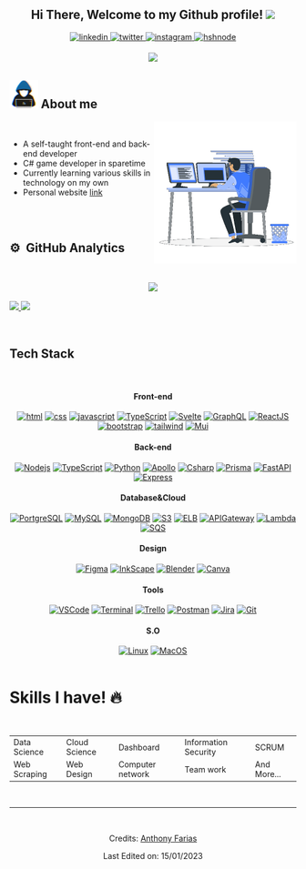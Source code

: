 <div align="center">
  <h2>
    Hi There, Welcome to my Github profile!
    <img
      src="https://github.com/abdoachhoubi/abdoachhoubi/blob/main/gifs/Hi.gif"
      width="30"
    />
  </h2>
  <a href="https://linkedin.com/in/abdoachhoubi" target="_blank">
    <img
    src=https://img.shields.io/badge/linkedin-%2300acee.svg?color=405DE6&style=for-the-badge&logo=linkedin&logoColor=white
    alt=linkedin style="margin-bottom: 5px;" />
  </a>
  <a href="https://twitter.com/abdo_achhoubi" target="_blank">
    <img
    src=https://img.shields.io/badge/twitter-%2300acee.svg?color=1DA1F2&style=for-the-badge&logo=twitter&logoColor=white
    alt=twitter style="margin-bottom: 5px;" />
  </a>
  <a href="https://instagram.com/abdo.achhoubi" target="_blank">
    <img
    src=https://img.shields.io/badge/instagram-%ff5851db.svg?color=C13584&style=for-the-badge&logo=instagram&logoColor=white
    alt=instagram style="margin-bottom: 5px;" />
  </a>
  <a href="https://achhoubiplus.hashnode.dev" target="_blank">
    <img
    src=https://img.shields.io/badge/hashnode-%2300acee.svg?color=2962FF&style=for-the-badge&logo=hashnode&logoColor=white
    alt=hshnode style="margin-bottom: 5px;" />
  </a>
  <p align="center">
    <a href="https://github.com/DenverCoder1/readme-typing-svg"
      ><img
        src="https://readme-typing-svg.herokuapp.com?font=Ubuntu&color=cyan&size=30&center=true&vCenter=true&width=600&height=100&lines=Coder..&hearts;++;Front-End+Developer,;Back+End+Developer,;Cloud+Science+Student,;Active+Learner/Researcher,;Love+to+learn+new+stuffs..<3"
    /></a>
  </p>
</div>

## <picture> <img src="https://github.com/0xAbdulKhalid/0xAbdulKhalid/raw/main/assets/mdImages/about_me.gif" width="50px"/></picture> **About me**
<picture>
  <img
    align="right"
    src="https://github.com/0xAbdulKhalid/0xAbdulKhalid/raw/main/assets/mdImages/Right_Side.gif"
    width="250px"
  />
</picture>


<br />

- A self-taught front-end and back-end developer 
- C# game developer in sparetime 
- Currently learning various skills in technology on my own 
- Personal website [link](https://www.0xabdulkhalid.ml) 
<!-- - I am currently open for a new job opportunity, this is [my resume](https://read.cv/0xabdulkhalid) -->

<br /><br />

## ⚙️ &nbsp;GitHub Analytics

<br />
<p align="center">
  <a href="https://github.com/AVS1508"
    ><img
      height="180em"
      src="https://github-readme-stats-eight-theta.vercel.app/api/top-langs/?username=KomuraAK&hide_border=true&layout=compact&langs_count=8&theme=algolia"
    />
  </a>
</p>
<p align="left">
  <a href="https://abhigyantrips.dev/">
    <img
      width="49.5%"
      src="https://github-readme-stats-eight-theta.vercel.app/api?username=KomuraAK&show_icons=true&theme=algolia&hide_border=true&include_all_commits=true&count_private=true"
    />
    <img
      width="49.5%"
      src="https://github-readme-streak-stats.herokuapp.com/?user=KomuraAK&theme=algolia&hide_border=true"
    />
  </a>
</p>
<br />

## Tech Stack

<br />
<div align="center">
  <h4>Front-end</h4>
  <a
    margin="10"
    href="https://developer.mozilla.org/en-US/docs/Web/HTML"
    target="_blank"
    ><img
      width="30"
      margin="10px"
      src="https://github.com/abdoachhoubi/abdoachhoubi/blob/main/svgs/html.svg"
      alt="html"
  /></a>
  <a
    margin="10"
    href="https://developer.mozilla.org/en-US/docs/Web/CSS"
    target="_blank"
    ><img
      margin="10px"
      width="30"
      src="https://github.com/abdoachhoubi/abdoachhoubi/blob/main/svgs/css.svg"
      alt="css"
  /></a>
  <a
    margin="10"
    href="https://developer.mozilla.org/en-US/docs/Web/JavaScript"
    target="_blank"
    ><img
      margin="10px"
      width="30"
      src="https://github.com/abdoachhoubi/abdoachhoubi/blob/main/svgs/javascript.svg"
      alt="javascript"
  /></a>
  <a margin="10" href="https://sass-lang.com" target="_blank"
    ><img
      margin="10px"
      width="30"
      src="https://upload.wikimedia.org/wikipedia/commons/thumb/4/4c/Typescript_logo_2020.svg/512px-Typescript_logo_2020.svg.png?20221110153201"
      alt="TypeScript"
  /></a>
  <a margin="10" href="https://sass-lang.com" target="_blank"
    ><img
      margin="10px"
      width="30"
      src="https://github.com/abdoachhoubi/abdoachhoubi/blob/main/svgs/svelte.svg"
      alt="Svelte"
  /></a>
  <a margin="10" href="https://sass-lang.com" target="_blank"
    ><img
      margin="10px"
      width="30"
      src="https://github.com/abdoachhoubi/abdoachhoubi/blob/main/svgs/graphql.svg"
      alt="GraphQL"
  /></a>
  <a margin="10" href="https://sass-lang.com" target="_blank"
    ><img
      margin="10px"
      width="30"
      src="https://github.com/abdoachhoubi/abdoachhoubi/blob/main/svgs/react.svg"
      alt="ReactJS"
  /></a>
  <a margin="10" href="https://getbootstrap.com" target="_blank"
    ><img
      margin="10px"
      width="30"
      src="https://github.com/abdoachhoubi/abdoachhoubi/blob/main/svgs/bootstrap.svg"
      alt="bootstrap"
  /></a>
  <a margin="10" href="https://tailwindcss.com" target="_blank"
    ><img
      margin="10px"
      width="30"
      src="https://github.com/abdoachhoubi/abdoachhoubi/blob/main/svgs/tailwind.svg"
      alt="tailwind"
  /></a>
  <a margin="10" href="https://sass-lang.com" target="_blank"
    ><img
      margin="10px"
      width="30"
      src="https://github.com/abdoachhoubi/abdoachhoubi/blob/main/svgs/materialui.svg"
      alt="Mui"
  /></a>
</div>
<div align="center">
  <h4>Back-end</h4>
  <a margin="10" href="https://sass-lang.com" target="_blank"
    ><img
      margin="10px"
      width="30"
      src="https://github.com/abdoachhoubi/abdoachhoubi/blob/main/svgs/nodejs.svg"
      alt="Nodejs"
  /></a>
  <a margin="10" href="https://sass-lang.com" target="_blank"
    ><img
      margin="10px"
      width="30"
      src="https://upload.wikimedia.org/wikipedia/commons/thumb/4/4c/Typescript_logo_2020.svg/512px-Typescript_logo_2020.svg.png?20221110153201"
      alt="TypeScript"
  /></a>
  <a margin="10" href="https://sass-lang.com" target="_blank"
    ><img
      margin="10px"
      width="30"
      src="https://github.com/MarikIshtar007/MarikIshtar007/blob/master/images/python2.png"
      alt="Python"
  /></a>
  <a margin="10" href="https://sass-lang.com" target="_blank"
    ><img
      margin="10px"
      width="32"
      src="https://global.discourse-cdn.com/business5/uploads/apollographql/original/1X/25bd5104d61020fe4dc0777a5919cd009bca633e.png"
      alt="Apollo"
  /></a>
  <a margin="10" href="https://sass-lang.com" target="_blank"
    ><img
      margin="10px"
      width="30"
      src="https://seeklogo.com/images/C/c-sharp-c-logo-02F17714BA-seeklogo.com.png"
      alt="Csharp"
  /></a>
  <a margin="10" href="https://sass-lang.com" target="_blank"
    ><img
      margin="10px"
      width="30"
      src="https://cdn.freelogovectors.net/wp-content/uploads/2022/01/prisma_logo-freelogovectors.net_-330x400.png"
      alt="Prisma"
  /></a>
  <a margin="10" href="https://sass-lang.com" target="_blank"
    ><img
      margin="10px"
      width="30"
      src="https://cdn.worldvectorlogo.com/logos/fastapi-1.svg"
      alt="FastAPI"
  /></a>
  <a margin="10" href="https://sass-lang.com" target="_blank"
    ><img
      margin="10px"
      width="85"
      src="https://github.com/abdoachhoubi/abdoachhoubi/blob/main/svgs/express.svg"
      alt="Express"
  /></a>
</div>

<div align="center">
  <h4>Database&Cloud</h4>
  <a margin="10" href="https://sass-lang.com" target="_blank"
    ><img
      margin="10px"
      width="30"
      src="https://www.vectorlogo.zone/logos/postgresql/postgresql-icon.svg"
      alt="PortgreSQL"
  /></a>
  <a margin="10" href="https://sass-lang.com" target="_blank"
    ><img
      margin="10px"
      width="30"
      src="https://github.com/MarikIshtar007/MarikIshtar007/blob/master/images/sql.svg"
      alt="MySQL"
  /></a>
  <a margin="10" href="https://sass-lang.com" target="_blank"
    ><img
      margin="10px"
      width="30"
      src="https://github.com/abdoachhoubi/abdoachhoubi/blob/main/svgs/mongodb.svg"
      alt="MongoDB"
  /></a>
  <a margin="10" href="https://sass-lang.com" target="_blank"
    ><img
      margin="10px"
      width="30"
      src="https://upload.wikimedia.org/wikipedia/commons/thumb/b/bc/Amazon-S3-Logo.svg/428px-Amazon-S3-Logo.svg.png?20220427001138"
      alt="S3"
  /></a>
  <a margin="10" href="https://sass-lang.com" target="_blank"
    ><img
      margin="10px"
      width="30"
      src="https://symbols.getvecta.com/stencil_9/32_aws-elastic-beanstalk.3cbb564d52.svg"
      alt="ELB"
  /></a>
  <a margin="10" href="https://sass-lang.com" target="_blank"
    ><img
      margin="10px"
      width="35"
      src="https://cdn.cdnlogo.com/logos/a/45/aws-api-gateway.svg"
      alt="APIGateway"
  /></a>
  <a margin="10" href="https://sass-lang.com" target="_blank"
    ><img
      margin="10px"
      width="30"
      src="https://cdn.worldvectorlogo.com/logos/aws-lambda.svg"
      alt="Lambda"
  /></a>
  <a margin="10" href="https://sass-lang.com" target="_blank"
    ><img
      margin="10px"
      width="30"
      src="https://seeklogo.com/images/A/aws-sqs-simple-queue-service-logo-8884A71ECB-seeklogo.com.png"
      alt="SQS"
  /></a>
</div>

<div align="center">
  <h4>Design</h4>
  <a margin="10" href="https://sass-lang.com" target="_blank"
    ><img
      margin="10px"
      width="15"
      src="https://github.com/abdoachhoubi/abdoachhoubi/blob/main/svgs/figma.svg"
      alt="Figma"
  /></a>
  <a margin="10" href="https://sass-lang.com" target="_blank"
    ><img
      margin="10px"
      width="30"
      src="https://upload.wikimedia.org/wikipedia/commons/thumb/0/0e/Inkscape_logo_2.svg/120px-Inkscape_logo_2.svg.png"
      alt="InkScape"
  /></a>
  <a margin="10" href="https://sass-lang.com" target="_blank"
    ><img
      margin="10px"
      width="30"
      src="https://upload.wikimedia.org/wikipedia/commons/thumb/0/0c/Blender_logo_no_text.svg/120px-Blender_logo_no_text.svg.png"
      alt="Blender"
  /></a>
  <a margin="10" href="https://sass-lang.com" target="_blank"
    ><img
      margin="10px"
      width="30"
      src="https://cdn.worldvectorlogo.com/logos/canva-1.svg"
      alt="Canva"
  /></a>
</div>

<div align="center">
  <h4>Tools</h4>
  <a margin="10" href="https://sass-lang.com" target="_blank"
    ><img
      margin="10px"
      width="30"
      src="https://code.visualstudio.com/assets/images/code-stable.png"
      alt="VSCode"
  /></a>
  <a margin="10" href="https://sass-lang.com" target="_blank"
    ><img
      margin="10px"
      width="30"
      src="https://img.icons8.com/color/512/console.png"
      alt="Terminal"
  /></a>
  <a margin="10" href="https://sass-lang.com" target="_blank"
    ><img
      margin="10px"
      width="30"
      src="https://www.vectorlogo.zone/logos/trello/trello-icon.svg"
      alt="Trello"
  /></a>
  <a margin="10" href="https://sass-lang.com" target="_blank"
    ><img
      margin="10px"
      width="30"
      src="https://www.vectorlogo.zone/logos/getpostman/getpostman-icon.svg"
      alt="Postman"
  /></a>
  <a margin="10" href="https://sass-lang.com" target="_blank"
    ><img
      margin="10px"
      width="30"
      src="https://cdn.worldvectorlogo.com/logos/jira-3.svg"
      alt="Jira"
  /></a>
  <a margin="10" href="https://sass-lang.com" target="_blank"
    ><img
      margin="10px"
      width="30"
      src="https://upload.wikimedia.org/wikipedia/commons/thumb/3/3f/Git_icon.svg/97px-Git_icon.svg.png?20220905010122"
      alt="Git"
  /></a>
</div>
<div align="center">
  <h4>S.O</h4>
  <a margin="10" href="https://sass-lang.com" target="_blank"
    ><img
      margin="10px"
      width="30"
      src="https://www.vectorlogo.zone/logos/linux/linux-icon.svg"
      alt="Linux"
  /></a>
  <a margin="10" href="https://sass-lang.com" target="_blank"
    ><img
      margin="10px"
      width="30"
      src="https://www.svgrepo.com/show/303125/apple-logo.svg"
      alt="MacOS"
  /></a>
</div>

<br />

<h1>Skills I have! 🔥</h1>
<br />
<div align="center">
  <table>
    <tbody>
      <tr>
        <td>Data Science</td>
        <td>Cloud Science</td>
        <td>Dashboard</td>
        <td>Information Security</td>
        <td>SCRUM</td>
      </tr>
      <tr>
        <td>Web Scraping</td>
        <td>Web Design</td>
        <td>Computer network</td>
        <td>Team work</td>
        <td>And More...</td>
      </tr>
    </tbody>
  </table>
</div>
<br />
<hr />
<br />
<div align="center">
  <p>Credits: <a href="https://github.com/KomuraAK">Anthony Farias</a></p>
  <p>Last Edited on: 15/01/2023</p>
</div>

